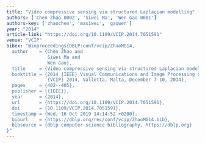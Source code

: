 ```yaml
---
title: "Video compressive sensing via structured Laplacian modelling"
authors: ['Chen Zhao 0002', 'Siwei Ma', 'Wen Gao 0001']
authors-key: ['zhaochen', 'masiwei', 'gaowen']
year: "2014"
article-link: "https://doi.org/10.1109/VCIP.2014.7051591"
venue: "VCIP"
bibex: "@inproceedings{DBLP:conf/vcip/ZhaoMG14,
  author    = {Chen Zhao and
               Siwei Ma and
               Wen Gao},
  title     = {Video compressive sensing via structured Laplacian modelling},
  booktitle = {2014 {IEEE} Visual Communications and Image Processing Conference,
               {VCIP} 2014, Valletta, Malta, December 7-10, 2014},
  pages     = {402--405},
  publisher = {{IEEE}},
  year      = {2014},
  url       = {https://doi.org/10.1109/VCIP.2014.7051591},
  doi       = {10.1109/VCIP.2014.7051591},
  timestamp = {Wed, 16 Oct 2019 14:14:52 +0200},
  biburl    = {https://dblp.org/rec/conf/vcip/ZhaoMG14.bib},
  bibsource = {dblp computer science bibliography, https://dblp.org}
}"
---
```

